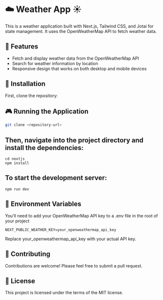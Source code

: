 # ☁️ Weather App ☀️

This is a weather application built with Next.js, Tailwind CSS, and Jotai for state management. It uses the OpenWeatherMap API to fetch weather data.

## 🌟 Features

- Fetch and display weather data from the OpenWeatherMap API
- Search for weather information by location
- Responsive design that works on both desktop and mobile devices

## 🚀 Installation
First, clone the repository:

## 🎮 Running the Application

```bash
git clone <repository-url>
```
## Then, navigate into the project directory and install the dependencies:
```
cd nextjs
npm install
```
## To start the development server:
```
npm run dev
```

## 🔑 Environment Variables
You’ll need to add your OpenWeatherMap API key to a .env file in the root of your project
```
NEXT_PUBLIC_WEATHER_KEY=your_openweathermap_api_key
```
Replace your_openweathermap_api_key with your actual API key.

## 🤝 Contributing
Contributions are welcome! Please feel free to submit a pull request.

## 📄 License
This project is licensed under the terms of the MIT license.